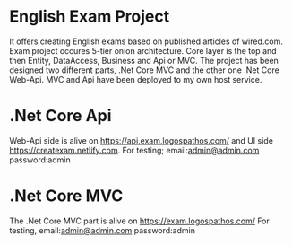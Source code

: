 
# English Exam Project

It offers creating English exams based on published articles of wired.com.
Exam project occures 5-tier onion architecture. Core layer is the top and then Entity, DataAccess, Business and Api or MVC.
The project has been designed two different parts, .Net Core MVC and the other one .Net Core Web-Api.
MVC and Api have been deployed to my own host service.

# .Net Core Api
Web-Api side is alive on https://api.exam.logospathos.com/ and UI side https://createxam.netlify.com. For testing; email:admin@admin.com password:admin


# .Net Core MVC
The .Net Core MVC part is alive on https://exam.logospathos.com/
For testing, email:admin@admin.com password:admin

